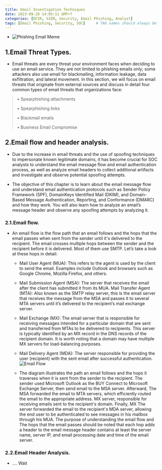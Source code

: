 ```yaml
---
title: Email Investigation Techniques
date: 2023-09-26 14:05:11 GMT+7
categories: [DFIR, SIEM, Security, Email Phishing, Analyst]
tags: [Email Phishing, Security, SOC]     # TAG names should always be lowercase
---
```

- ![Phishing Email Meme](https://kratikal.com/blog/wp-content/uploads/2019/09/Phishing-image-meme.jpg)

## 1.Email Threat Types.
- Email threats are every threat your environment faces when deciding to use an email service. They are 
not limited to phishing emails only; some attackers also use email for blackmailing, information leakage, 
data exfiltration, and lateral movement. In this section, we will focus on email threats that originate 
from external sources and discuss in detail four common types of email threats that organizations face:

>  • Spearphishing attachments
> 
>  • Spearphishing links
> 
>  • Blackmail emails
> 
>  • Business Email Compromise

## 2.Email flow and header analysis.
- Due to the increase in email threats and the use of spoofing techniques to impersonate known legitimate 
domains, it has become crucial for SOC analysts to understand the email message flow and email 
authentication process, as well as analyze email headers to collect additional artifacts and investigate 
and observe potential spoofing attempts.

- The objective of this chapter is to learn about the email message flow and understand email authentication 
protocols such as Sender Policy Framework (SPF), DomainKeys Identified Mail (DKIM), and 
Domain-Based Message Authentication, Reporting, and Conformance (DMARC) and how they 
work. You will also learn how to analyze an email’s message header and observe any spoofing attempts 
by analyzing it.

### 2.1.Email flow.
- An email flow is the f﻿low path that an email follows and the hops that the email passes when sent from 
the sender until it's delivered to the recipient. The email crosses multiple hops between the sender and 
the recipient before it is delivered. Most of them use SMTP. Let’s take a look at these hops in detail:
  - Mail User Agent (MUA): This refers to the agent is used by the client to send the email. 
Examples include Outlook and browsers such as Google Chrome, Mozilla Firefox, and others.
  - Mail Submission Agent (MSA): The server that receives the email after the client has submitted 
it from its MUA.
Mail Transfer Agent (MTA): Also known as the SMTP relay server, this is the email server that 
receives the message from the MSA and passes it to several MTA servers until it’s delivered to 
the recipient’s mail exchange server.
  - Mail Exchange (MX): The email server that is responsible for receiving messages intended 
for a particular domain that are sent and transferred from MTAs to be delivered to recipients. 
This server is typically identified by an MX record in the DNS records of the recipient domain. 
It is worth noting that a domain may have multiple MX servers for load-balancing purposes.
  - Mail Delivery Agent (MDA): The server responsible for providing the user (recipient) with 
the sent email after successful authentication.
![Email Flow](https://www.seqrite.com/blog/wp-content/uploads/2019/06/basic-email-flow.jpg)

  - The diagram illustrates the path an email follows and the hops it traverses
when it is sent from the sender to the recipient. The sender used Microsoft Outlook as the BUY
Connect to Microsoft Exchange Server, then send email to the MSA server. Afterward,
The MSA forwarded the email to MTA servers, which efficiently routed the email to the appropriate address.
MX server, responsible for receiving emails sent to the recipient's domain. Finally, MX
The server forwarded the email to the recipient's MDA server, allowing the end user to be authenticated
to see messages in his mailbox through his MUA. The purpose of understanding the email flow and
The hops that the email passes should be noted that each hop adds a header to the email message header
contains at least the server name, server IP, and email processing date and time of the email server.

### 2.2.Email Header Analysis.
   - .... Wait